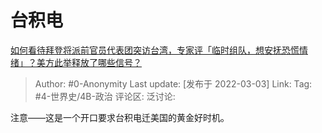 # 台积电
[如何看待拜登将派前官员代表团突访台湾，专家评「临时组队，想安抚恐慌情绪」？美方此举释放了哪些信号？](https://www.zhihu.com/question/519355369/answer/2371718922)

> Author: #0-Anonymity
> Last update: [发布于 2022-03-03]
> Link:
> Tag: #4-世界史/4B-政治
> 评论区:
> 泛讨论:

注意——这是一个开口要求台积电迁美国的黄金好时机。
